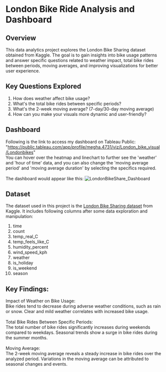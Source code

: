 # London Bike Ride Analysis and Dashboard
## Overview
This data analytics project explores the London Bike Sharing dataset obtained from Kaggle. The goal is to gain insights into bike usage patterns and answer specific questions related to weather impact, total bike rides between periods, moving averages, and improving visualizations for better user experience.

## Key Questions Explored
1. How does weather affect bike usage?<br>
2. What's the total bike rides between specific periods?<br>
3. What's the 2-week moving average? (7-day/30-day moving average)<br>
4. How can you make your visuals more dynamic and user-friendly?

## Dashboard
Following is the link to access my dashboard on Tableau Public:
"https://public.tableau.com/app/profile/megha.4731/viz/London_bike_visual/Londonbikes" <br>
You can hover over the heatmap and linechart to further see the 'weather' and 'hour of time' data, and you can also change the 'moving average period' and 'moving average duration' by selecting the specifics required.<br>
<br>
The dashboard would appear like this:
![LondonBikeShare_Dashboard](https://github.com/megha150/London_Bike_Share/assets/142752631/3a3f22ce-092c-49f3-9905-c6737d5fbf03)

## Dataset
The dataset used in this project is the [London Bike Sharing dataset](https://www.kaggle.com/datasets/hmavrodiev/london-bike-sharing-dataset) from Kaggle. It includes following columns after some data exploration and manipulation:<br>
1. time <br>            
2. count <br>              
3. temp_real_C  <br>     
4. temp_feels_like_C <br>
5. humidity_percent <br>
6. wind_speed_kph  <br>
7. weather  <br>   
8. is_holiday <br>
9. is_weekend <br>
10. season <br>

## Key Findings:
Impact of Weather on Bike Usage:<br>
Bike rides tend to decrease during adverse weather conditions, such as rain or snow. Clear and mild weather correlates with increased bike usage.<br>
<br>
Total Bike Rides Between Specific Periods:<br>
The total number of bike rides significantly increases during weekends compared to weekdays. Seasonal trends show a surge in bike rides during the summer months.<br>
<br>
Moving Average:<br>
The 2-week moving average reveals a steady increase in bike rides over the analyzed period. Variations in the moving average can be attributed to seasonal changes and events.

